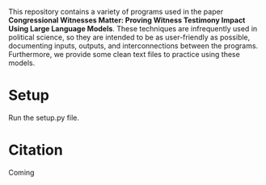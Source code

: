 This repository contains a variety of programs used in the paper **Congressional Witnesses Matter: Proving Witness Testimony Impact Using Large Language Models**. These techniques are infrequently used in political science, so they are intended to be as user-friendly as possible, documenting inputs, outputs, and interconnections between the programs. Furthermore, we provide some clean text files to practice using these models. 

# Setup
Run the setup.py file. 

# Citation
Coming
